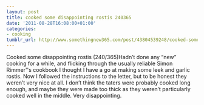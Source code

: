 ```yaml
---
layout: post
title: cooked some disappointing rostis 240365
date: '2011-08-28T16:08:00+01:00'
categories:
- cooking
tumblr_url: http://www.somethingnew365.com/post/43804539248/cooked-some-disappointing-rostis-240365
---
```

Cooked some disappointing rostis (240/365)Hadn’t done any “new” cooking for a while, and flicking through the usually reliable Simon Rimmer''s cookbook I thought I have a go at making some leek and garlic rostis.
Now I followed the instructions to the letter, but to be honest they weren’t very nice at all. I don’t think the taters were probably cooked long enough, and maybe they were made too thick as they weren’t particularly cooked well in the middle.
Very disappointing.
